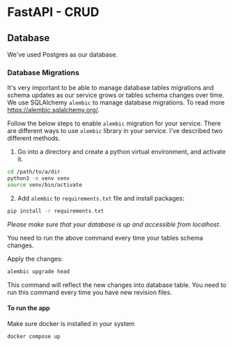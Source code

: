 # FastAPI - CRUD

## Database

We've used Postgres as our database.

### Database Migrations

It's very important to be able to manage database tables migrations and schema updates as our service grows or tables schema changes over time.
We use SQLAlchemy `alembic` to manage database migrations. To read more https://alembic.sqlalchemy.org/.

Follow the below steps to enable `alembic` migration for your service.
There are different ways to use `alembic` library in your service. I've described two different methods.

1. Go into a directory and create a python virtual environment, and activate it.

```bash
cd /path/to/a/dir
python3 -m venv venv
source venv/bin/activate
```

2. Add `alembic` to `requirements.txt` file and install packages:

```bash
pip install -r requirements.txt
```

_Please make sure that your database is up and accessible from localhost_.

You need to run the above command every time your tables schema changes.

Apply the changes:

```bash
alembic upgrade head
```

This command will reflect the new changes into database table.
You need to run this command every time you have new revision files.

#### To run the app

Make sure docker is installed in your system

```bash
docker compose up
```
